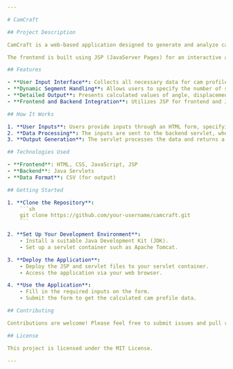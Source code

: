 ```yaml
---

# CamCraft

## Project Description

CamCraft is a web-based application designed to generate and analyze cam profiles. This project focuses on calculating and presenting key parameters such as angle, displacement, velocity, and acceleration in a tabular format. While the application does not draw the cam diagram, it provides essential data that can be used for further analysis or visualization.

The frontend is built using JSP (JavaServer Pages) for an interactive and user-friendly interface. The backend is powered by Java Servlets, ensuring efficient processing and accurate calculations.

## Features

- **User Input Interface**: Collects all necessary data for cam profile calculation, including follower specifications, cam profile parameters, and motion profile segments.
- **Dynamic Segment Handling**: Allows users to specify the number of segments and their respective parameters dynamically.
- **Detailed Output**: Presents calculated values of angle, displacement, velocity, and acceleration in a neatly formatted table.
- **Frontend and Backend Integration**: Utilizes JSP for frontend and Java Servlets for backend processing to deliver a seamless user experience.

## How It Works

1. **User Inputs**: Users provide inputs through an HTML form, specifying the follower type, base circle radius, lift, number of segments, and details for each segment.
2. **Data Processing**: The inputs are sent to the backend servlet, where the cam profile is calculated based on the provided data.
3. **Output Generation**: The servlet processes the data and returns a table with calculated values for each specified angle increment.

## Technologies Used

- **Frontend**: HTML, CSS, JavaScript, JSP
- **Backend**: Java Servlets
- **Data Format**: CSV (for output)

## Getting Started

1. **Clone the Repository**:
    ```sh
    git clone https://github.com/your-username/camcraft.git
    ```

2. **Set Up Your Development Environment**:
    - Install a suitable Java Development Kit (JDK).
    - Set up a servlet container such as Apache Tomcat.

3. **Deploy the Application**:
    - Deploy the JSP and servlet files to your servlet container.
    - Access the application via your web browser.

4. **Use the Application**:
    - Fill in the required inputs on the form.
    - Submit the form to get the calculated cam profile data.

## Contributing

Contributions are welcome! Please feel free to submit issues and pull requests to enhance the functionality and features of CamCraft.

## License

This project is licensed under the MIT License.

---
```

